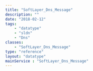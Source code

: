 ```yaml
---
title: "SoftLayer_Dns_Message"
description: ""
date: "2018-02-12"
tags:
    - "datatype"
    - "sldn"
    - "Dns"
classes:
    - "SoftLayer_Dns_Message"
type: "reference"
layout: "datatype"
mainService : "SoftLayer_Dns_Message"
---
```

